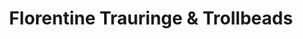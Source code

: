 ---
title: "Florentine Trauringe & Trollbeads"
url: /bremen/florentine-trauringe-und-trollbeads/
shop: Schmuck
---